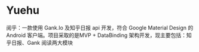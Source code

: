 # Yuehu
阅乎：一款使用 Gank.Io 及知乎日报 api 开发，符合 Google Material Design 的 Android 客户端。项目采取的是MVP + DataBinding 架构开发，现主要包括：知乎日报、Gank 阅读两大模块
